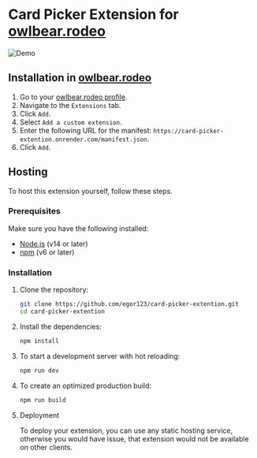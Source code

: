 # Card Picker Extension for [owlbear.rodeo](https://www.owlbear.rodeo/)

![Demo](preview.gif)

## Installation in [owlbear.rodeo](https://www.owlbear.rodeo/)

1. Go to your [owlbear.rodeo profile](https://www.owlbear.rodeo/profile).
2. Navigate to the `Extensions` tab.
3. Click `Add`.
4. Select `Add a custom extension`.
5. Enter the following URL for the manifest: `https://card-picker-extention.onrender.com/manifest.json`.
6. Click `Add`.

## Hosting

To host this extension yourself, follow these steps.

### Prerequisites

Make sure you have the following installed:

- [Node.js](https://nodejs.org/) (v14 or later)
- [npm](https://www.npmjs.com/) (v6 or later)

### Installation

1. Clone the repository:

    ```bash
    git clone https://github.com/egor123/card-picker-extention.git
    cd card-picker-extention
    ```

2. Install the dependencies:

    ```bash
    npm install
    ```

3. To start a development server with hot reloading:

    ```bash
    npm run dev
    ```

4. To create an optimized production build:

    ```bash
    npm run build
    ```

5. Deployment

    To deploy your extension, you can use any static hosting service, otherwise you would have issue, that extension would not be available on other clients.